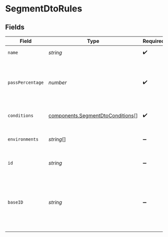 # SegmentDtoRules


## Fields

| Field                                                                                            | Type                                                                                             | Required                                                                                         | Description                                                                                      |
| ------------------------------------------------------------------------------------------------ | ------------------------------------------------------------------------------------------------ | ------------------------------------------------------------------------------------------------ | ------------------------------------------------------------------------------------------------ |
| `name`                                                                                           | *string*                                                                                         | :heavy_check_mark:                                                                               | The name of this rule.                                                                           |
| `passPercentage`                                                                                 | *number*                                                                                         | :heavy_check_mark:                                                                               | Of the users that meet the conditions of this rule, what percent should return true.             |
| `conditions`                                                                                     | [components.SegmentDtoConditions](../../models/components/segmentdtoconditions.md)[]             | :heavy_check_mark:                                                                               | An array of Condition objects.                                                                   |
| `environments`                                                                                   | *string*[]                                                                                       | :heavy_minus_sign:                                                                               | The environments this rule is enabled for.                                                       |
| `id`                                                                                             | *string*                                                                                         | :heavy_minus_sign:                                                                               | The Statsig ID of this rule.                                                                     |
| `baseID`                                                                                         | *string*                                                                                         | :heavy_minus_sign:                                                                               | The base ID of this rule, i.e. without any added metadata. Will remain the exact same throughout |